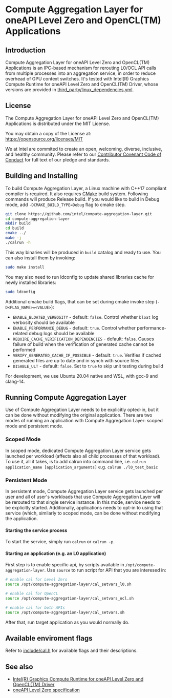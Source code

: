 <!---
Copyright (C) 2022 Intel Corporation

SPDX-License-Identifier: MIT
-->

# Compute Aggregation Layer for oneAPI Level Zero and OpenCL(TM) Applications

## Introduction
Compute Aggregation Layer for oneAPI Level Zero and OpenCL(TM) Applications is an IPC-based mechanism for rerouting L0/OCL API calls from multiple processes into an aggregation service, in order to reduce overhead of GPU context switches. It's tested with Intel(R) Graphics Compute Runtime for oneAPI Level Zero and OpenCL(TM) Driver, whose versions are provided in [third_party/linux_dependencies.yml](third_party/linux_dependencies.yml).

## License
The Compute Aggregation Layer for oneAPI Level Zero and OpenCL(TM) Applications is distributed under the MIT License.

You may obtain a copy of the License at: https://opensource.org/licenses/MIT

We at Intel are commited to create an open, welcoming, diverse, inclusive, and healthy community. Please refer to our [Contributor Covenant Code of Conduct](CODE_OF_CONDUCT.md) for full text of our pledge and standards.

## Building and Installing
To build Compute Aggregation Layer, a Linux machine with C++17 compliant compiler is required. It also requires [CMake](https://cmake.org/) build system. Following commands will produce Release build. If you would like to build in Debug mode, add `-DCMAKE_BUILD_TYPE=Debug` flag to cmake step.
```bash
git clone https://github.com/intel/compute-aggregation-layer.git
cd compute-aggregation-layer
mkdir build
cd build
cmake ../
make -j
./calrun -h
```

This way binaries will be produced in `build` catalog and ready to use. You can also install them by invoking:

```bash
sudo make install
```

You may also need to run ldconfig to update shared libraries cache for newly installed libraries:

```bash
sudo ldconfig
```

Additional cmake build flags, that can be set during cmake invoke step (`-D<FLAG_NAME>=<VALUE>`):
- `ENABLE_BLOATED_VERBOSITY` - default: `false`. Control whether `bloat` log verbosity should be available
- `ENABLE_PERFORMANCE_DEBUG` - default: `true`. Control whether performance-related debug logs should be available
- `REQUIRE_CACHE_VERIFICATION_DEPENDENCIES` - default: `false`. Causes failure of build when the verification of generated cache cannot be performed
- `VERIFY_GENERATED_CACHE_IF_POSSIBLE` - default: `true`. Verifies if cached generated files are up to date and in synch with source files
- `DISABLE_ULT` - default: `false`. Set to `true` to skip unit testing during build

For development, we use Ubuntu 20.04 native and WSL, with gcc-9 and clang-14.

## Running Compute Aggregation Layer
Use of Compute Aggregation Layer needs to be explicitly opted-in, but it can be done without modifying the original application. There are two modes of running an application with Compute Aggregation Layer: scoped mode and persistent mode.

### Scoped Mode
In scoped mode, dedicated Compute Aggregation Layer service gets launched per workload (affects also all child processes of that workload). To use it, all it takes, is to add calrun into command line, i.e.
`calrun application_name [application_arguments]`
e.g.
`calrun ./l0_test_basic`

### Persistent Mode
In persistent mode, Compute Aggregation Layer service gets launched per user and all of user's workloads that use Compute Aggregation Layer will be rerouted to that single service instance.
In this mode, service needs to be explicitly started. Additionally, applications needs to opt-in to using that service (which, similarly to scoped mode, can be done without modifying the application.

#### Starting the service process
To start the service, simply run `calrun` or `calrun -p`.

#### Starting an application (e.g. an L0 application)
First step is to enable specific api, by scripts available in `/opt/compute-aggregation-layer`. Use `source` to run script for API that you are interesed in:
```bash
# enable cal for Level Zero
source /opt/compute-aggregation-layer/cal_setvars_l0.sh

# enable cal for OpenCL
source /opt/compute-aggregation-layer/cal_setvars_ocl.sh

# enable cal for both APIs
source /opt/compute-aggregation-layer/cal_setvars.sh
```

After that, run target application as you would normally do.

## Available enviroment flags
Refer to [include/cal.h](include/cal.h) for available flags and their descriptions.

## See also
- [Intel(R) Graphics Compute Runtime for oneAPI Level Zero and OpenCL(TM) Driver](https://github.com/intel/compute-runtime)
- [oneAPI Level Zero specification](https://spec.oneapi.io/level-zero/latest/index.html)
